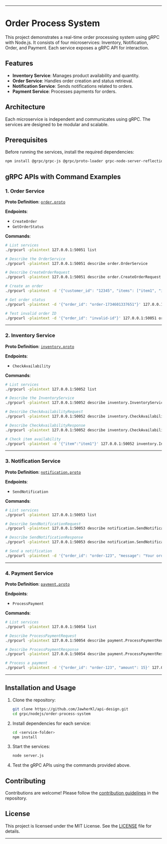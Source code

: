 
---

# Order Process System

This project demonstrates a real-time order processing system using gRPC with Node.js. It consists of four microservices: Inventory, Notification, Order, and Payment. Each service exposes a gRPC API for interaction.

## Features

- **Inventory Service**: Manages product availability and quantity.
- **Order Service**: Handles order creation and status retrieval.
- **Notification Service**: Sends notifications related to orders.
- **Payment Service**: Processes payments for orders.

## Architecture

Each microservice is independent and communicates using gRPC. The services are designed to be modular and scalable.

## Prerequisites

Before running the services, install the required dependencies:

```bash
npm install @grpc/grpc-js @grpc/proto-loader grpc-node-server-reflection
```

## gRPC APIs with Command Examples

### 1. **Order Service**

**Proto Definition**: [`order.proto`](../proto/order.proto)

**Endpoints**:
- `CreateOrder`
- `GetOrderStatus`

**Commands**:
```bash
# List services
./grpcurl -plaintext 127.0.0.1:50051 list

# Describe the OrderService
./grpcurl -plaintext 127.0.0.1:50051 describe order.OrderService

# Describe CreateOrderRequest
./grpcurl -plaintext 127.0.0.1:50051 describe order.CreateOrderRequest

# Create an order
./grpcurl -plaintext -d '{"customer_id": "12345", "items": ["item1", "item2"]}' 127.0.0.1:50051 order.OrderService/CreateOrder

# Get order status
./grpcurl -plaintext -d '{"order_id": "order-1734601337651"}' 127.0.0.1:50051 order.OrderService/GetOrderStatus

# Test invalid order ID
./grpcurl -plaintext -d '{"order_id": "invalid-id"}' 127.0.0.1:50051 order.OrderService/GetOrderStatus
```

---

### 2. **Inventory Service**

**Proto Definition**: [`inventory.proto`](../proto/inventory.proto)

**Endpoints**:
- `CheckAvailability`

**Commands**:
```bash
# List services
./grpcurl -plaintext 127.0.0.1:50052 list

# Describe the InventoryService
./grpcurl -plaintext 127.0.0.1:50052 describe inventory.InventoryService

# Describe CheckAvailabilityRequest
./grpcurl -plaintext 127.0.0.1:50052 describe inventory.CheckAvailabilityRequest

# Describe CheckAvailabilityResponse
./grpcurl -plaintext 127.0.0.1:50052 describe inventory.CheckAvailabilityResponse

# Check item availability
./grpcurl -plaintext -d '{"item":"item1"}' 127.0.0.1:50052 inventory.InventoryService/CheckAvailability
```

---

### 3. **Notification Service**

**Proto Definition**: [`notification.proto`](../proto/notification.proto)

**Endpoints**:
- `SendNotification`

**Commands**:
```bash
# List services
./grpcurl -plaintext 127.0.0.1:50053 list

# Describe SendNotificationRequest
./grpcurl -plaintext 127.0.0.1:50053 describe notification.SendNotificationRequest

# Describe SendNotificationResponse
./grpcurl -plaintext 127.0.0.1:50053 describe notification.SendNotificationResponse

# Send a notification
./grpcurl -plaintext -d '{"order_id": "order-123", "message": "Your order has been shipped!"}' 127.0.0.1:50053 notification.NotificationService/SendNotification
```

---

### 4. **Payment Service**

**Proto Definition**: [`payment.proto`](../proto/payment.proto)

**Endpoints**:
- `ProcessPayment`

**Commands**:
```bash
# List services
./grpcurl -plaintext 127.0.0.1:50054 list

# Describe ProcessPaymentRequest
./grpcurl -plaintext 127.0.0.1:50054 describe payment.ProcessPaymentRequest

# Describe ProcessPaymentResponse
./grpcurl -plaintext 127.0.0.1:50054 describe payment.ProcessPaymentResponse

# Process a payment
./grpcurl -plaintext -d '{"order_id": "order-123", "amount": 15}' 127.0.0.1:50054 payment.PaymentService/ProcessPayment
```

---

## Installation and Usage

1. Clone the repository:
   ```bash
   git clone https://github.com/JawherKl/api-design.git
   cd grpc/nodejs/order-process-system
   ```

2. Install dependencies for each service:
   ```bash
   cd <service-folder>
   npm install
   ```

3. Start the services:
   ```bash
   node server.js
   ```

4. Test the gRPC APIs using the commands provided above.

## Contributing

Contributions are welcome! Please follow the [contribution guidelines](../CONTRIBUTING.md) in the repository.

## License

This project is licensed under the MIT License. See the [LICENSE](../LICENSE) file for details.

---
